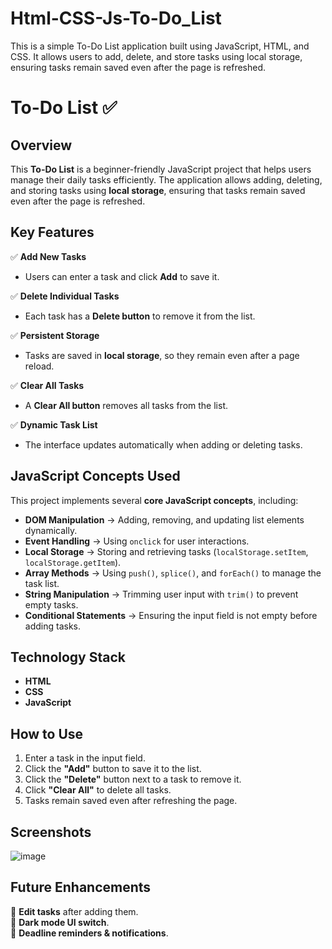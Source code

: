 # Html-CSS-Js-To-Do_List
 This is a simple To-Do List application built using JavaScript, HTML, and CSS. It allows users to add, delete, and store tasks using local storage, ensuring tasks remain saved even after the page is refreshed.
# To-Do List ✅  

## Overview  
This **To-Do List** is a beginner-friendly JavaScript project that helps users manage their daily tasks efficiently. The application allows adding, deleting, and storing tasks using **local storage**, ensuring that tasks remain saved even after the page is refreshed.  

## Key Features  

✅ **Add New Tasks**  
- Users can enter a task and click **Add** to save it.  

✅ **Delete Individual Tasks**  
- Each task has a **Delete button** to remove it from the list.  

✅ **Persistent Storage**  
- Tasks are saved in **local storage**, so they remain even after a page reload.  

✅ **Clear All Tasks**  
- A **Clear All button** removes all tasks from the list.  

✅ **Dynamic Task List**  
- The interface updates automatically when adding or deleting tasks.  

## JavaScript Concepts Used  

This project implements several **core JavaScript concepts**, including:  

- **DOM Manipulation** → Adding, removing, and updating list elements dynamically.  
- **Event Handling** → Using `onclick` for user interactions.  
- **Local Storage** → Storing and retrieving tasks (`localStorage.setItem`, `localStorage.getItem`).  
- **Array Methods** → Using `push()`, `splice()`, and `forEach()` to manage the task list.  
- **String Manipulation** → Trimming user input with `trim()` to prevent empty tasks.  
- **Conditional Statements** → Ensuring the input field is not empty before adding tasks.  

## Technology Stack  
- **HTML**  
- **CSS**  
- **JavaScript** 

## How to Use  
1. Enter a task in the input field.  
2. Click the **"Add"** button to save it to the list.  
3. Click the **"Delete"** button next to a task to remove it.  
4. Click **"Clear All"** to delete all tasks.  
5. Tasks remain saved even after refreshing the page.  

## Screenshots  
![image](https://github.com/user-attachments/assets/184b98dd-54c0-4b57-b767-3cd021f1abd1)



## Future Enhancements  
🔹 **Edit tasks** after adding them.  
🔹 **Dark mode UI switch**.  
🔹 **Deadline reminders & notifications**.  

